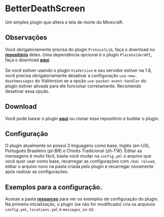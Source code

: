 # BetterDeathScreen
Um simples plugin que altera a tela de morte do Minecraft.
## Observações
Você obrigatoriamente precisa do plugin `ProtocolLib`, faça o download no [**repositório**](https://github.com/dmulloy2/ProtocolLib/releases) deles. Uma dependência opcional é o plugin `PlaceholderAPI`, faça o download [**aqui**](https://github.com/PlaceholderAPI/PlaceholderAPI/releases).<br /><br />Se você estiver usando o plugin `ViaVersion` e seu servidor estiver na 1.8, 
você precisa obrigatoriamente desativar a configuração `use-new-deathmessages` do ViaVersion se a opção `use-packet-event-handler` do plugin estiver ativada para ele funcionar corretamente. Recomendo desativar essa opção.
## Download
Você pode baixar o plugin [**aqui**](https://github.com/VictorTedesco/BetterDeathScreen/releases) ou clonar esse repositório e buildar o plugin.
## Configuração
O plugin atualmente só possui 3 linguagens como base, Inglês (en-US), Português Brasileiro (pt-BR) e Chinês Tradicional (zh-TW). Editar as mensagens é muito fácil,
basta você mudar na `config.yml` o arquivo que você quer usar como base, recarregar as configurações com `/bds reload`, editar o arquivo novo na pasta criada pelo plugin e recarregar novamente após realizar as configurações.
## Exemplos para a configuração.
Acesse a pasta [**resources**](https://github.com/VictorTedesco/BetterDeathScreen/tree/master/src/main/resources) para ver os exemplos de configuração do plugin. Na primeira inicialização, o plugin (se não for modificado) cria os arquivos `config.yml`, `locations.yml` e `messages_en-US`.
